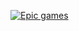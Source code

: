 [![Epic games][epic-games-logo]][epic-games-link]





[epic-games-logo]: https://img.shields.io/badge/-Epic%20Games-blueviolet
[epic-games-link]: https://store.epicgames.com/en-US/u/c698c1fd334e412999da89a1a9b1c31a

[github-logo]: https://img.shields.io/badge/Click_Here_To_See_My-Github_Profile-blue
[github-link]: https://github.com/saloraxz
